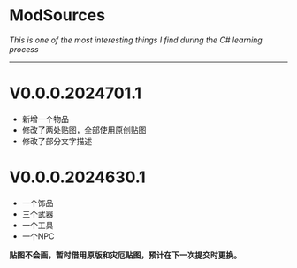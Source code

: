 # ModSources

_This is one of the most interesting things I find during the C# learning process_

---
# V0.0.0.2024701.1
* 新增一个物品
* 修改了两处贴图，全部使用原创贴图
* 修改了部分文字描述

# V0.0.0.2024630.1
* 一个饰品
* 三个武器
* 一个工具
* 一个NPC

**贴图不会画，暂时借用原版和灾厄贴图，预计在下一次提交时更换。**
